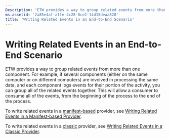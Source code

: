 ```yaml
---
Description: 'ETW provides a way to group related events from more than one component.'
ms.assetid: '2a85e4af-a1fe-4c28-8ce2-14d15deaa820'
title: 'Writing Related Events in an End-to-End Scenario'
---
```


# Writing Related Events in an End-to-End Scenario

ETW provides a way to group related events from more than one component. For example, if several components (either on the same computer or on different computers) are involved in processing the same data, and each component logs events for their portion of the activity, you can group all of the related events together. This will allow a consumer to consume all of the events, from the beginning of the process to the end of the process.

To write related events in a [manifest-based](about-event-tracing.md#providers) provider, see [Writing Related Events in a Manifest-based Provider](writing-related-events-in-a-manifest-base-provider.md).

To write related events in a [classic](about-event-tracing.md#providers) provider, see [Writing Related Events in a Classic Provider](tracing-event-instances.md).

 

 



